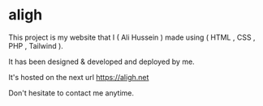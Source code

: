 # aligh

This project is my website that I ( Ali Hussein )  made using ( HTML , CSS , PHP , Tailwind ).

It has been designed & developed and deployed by me.

It's hosted on the next url <a href="https://aligh.net"> https://aligh.net </a>

Don't hesitate to contact me anytime.
